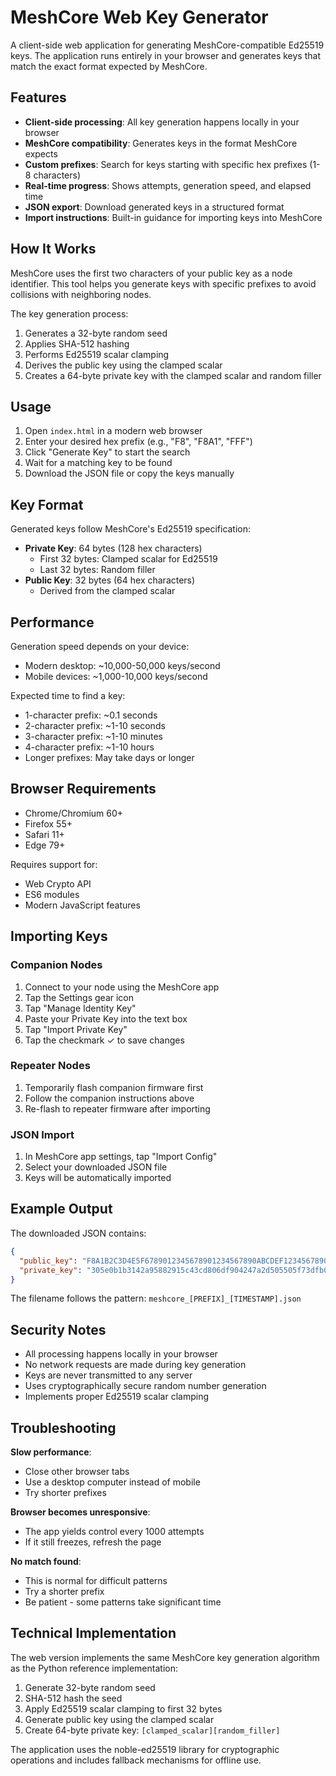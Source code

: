 # MeshCore Web Key Generator

A client-side web application for generating MeshCore-compatible Ed25519 keys. The application runs entirely in your browser and generates keys that match the exact format expected by MeshCore.

## Features

- **Client-side processing**: All key generation happens locally in your browser
- **MeshCore compatibility**: Generates keys in the format MeshCore expects
- **Custom prefixes**: Search for keys starting with specific hex prefixes (1-8 characters)
- **Real-time progress**: Shows attempts, generation speed, and elapsed time
- **JSON export**: Download generated keys in a structured format
- **Import instructions**: Built-in guidance for importing keys into MeshCore

## How It Works

MeshCore uses the first two characters of your public key as a node identifier. This tool helps you generate keys with specific prefixes to avoid collisions with neighboring nodes.

The key generation process:
1. Generates a 32-byte random seed
2. Applies SHA-512 hashing
3. Performs Ed25519 scalar clamping
4. Derives the public key using the clamped scalar
5. Creates a 64-byte private key with the clamped scalar and random filler

## Usage

1. Open `index.html` in a modern web browser
2. Enter your desired hex prefix (e.g., "F8", "F8A1", "FFF")
3. Click "Generate Key" to start the search
4. Wait for a matching key to be found
5. Download the JSON file or copy the keys manually

## Key Format

Generated keys follow MeshCore's Ed25519 specification:

- **Private Key**: 64 bytes (128 hex characters)
  - First 32 bytes: Clamped scalar for Ed25519
  - Last 32 bytes: Random filler
- **Public Key**: 32 bytes (64 hex characters)
  - Derived from the clamped scalar

## Performance

Generation speed depends on your device:
- Modern desktop: ~10,000-50,000 keys/second
- Mobile devices: ~1,000-10,000 keys/second

Expected time to find a key:
- 1-character prefix: ~0.1 seconds
- 2-character prefix: ~1-10 seconds
- 3-character prefix: ~1-10 minutes
- 4-character prefix: ~1-10 hours
- Longer prefixes: May take days or longer

## Browser Requirements

- Chrome/Chromium 60+
- Firefox 55+
- Safari 11+
- Edge 79+

Requires support for:
- Web Crypto API
- ES6 modules
- Modern JavaScript features

## Importing Keys

### Companion Nodes
1. Connect to your node using the MeshCore app
2. Tap the Settings gear icon
3. Tap "Manage Identity Key"
4. Paste your Private Key into the text box
5. Tap "Import Private Key"
6. Tap the checkmark ✓ to save changes

### Repeater Nodes
1. Temporarily flash companion firmware first
2. Follow the companion instructions above
3. Re-flash to repeater firmware after importing

### JSON Import
1. In MeshCore app settings, tap "Import Config"
2. Select your downloaded JSON file
3. Keys will be automatically imported

## Example Output

The downloaded JSON contains:

```json
{
  "public_key": "F8A1B2C3D4E5F6789012345678901234567890ABCDEF1234567890ABCDEF12",
  "private_key": "305e0b1b3142a95882915c43cd806df904247a2d505505f73dfb0cde9e666c4d656591bb4b5a23b6f47c786bf6cccfa0c4423c4617bbc9ab51dfb6f016f84144"
}
```

The filename follows the pattern: `meshcore_[PREFIX]_[TIMESTAMP].json`

## Security Notes

- All processing happens locally in your browser
- No network requests are made during key generation
- Keys are never transmitted to any server
- Uses cryptographically secure random number generation
- Implements proper Ed25519 scalar clamping

## Troubleshooting

**Slow performance**: 
- Close other browser tabs
- Use a desktop computer instead of mobile
- Try shorter prefixes

**Browser becomes unresponsive**:
- The app yields control every 1000 attempts
- If it still freezes, refresh the page

**No match found**:
- This is normal for difficult patterns
- Try a shorter prefix
- Be patient - some patterns take significant time

## Technical Implementation

The web version implements the same MeshCore key generation algorithm as the Python reference implementation:

1. Generate 32-byte random seed
2. SHA-512 hash the seed
3. Apply Ed25519 scalar clamping to first 32 bytes
4. Generate public key using the clamped scalar
5. Create 64-byte private key: `[clamped_scalar][random_filler]`

The application uses the noble-ed25519 library for cryptographic operations and includes fallback mechanisms for offline use.
